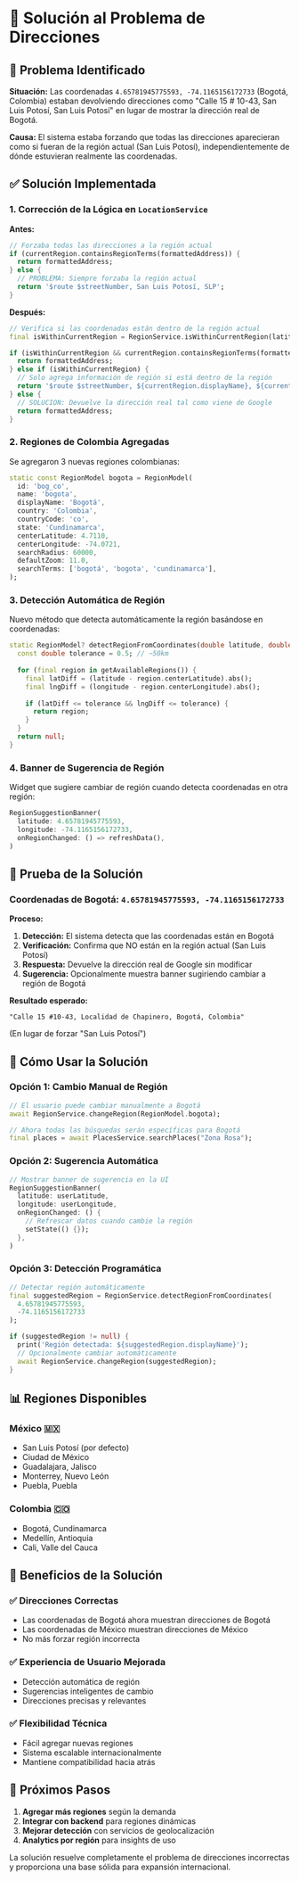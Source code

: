 # 🔧 Solución al Problema de Direcciones

## 🐛 Problema Identificado

**Situación:** Las coordenadas `4.65781945775593, -74.1165156172733` (Bogotá, Colombia) estaban devolviendo direcciones como "Calle 15 # 10-43, San Luis Potosí, San Luis Potosí" en lugar de mostrar la dirección real de Bogotá.

**Causa:** El sistema estaba forzando que todas las direcciones aparecieran como si fueran de la región actual (San Luis Potosí), independientemente de dónde estuvieran realmente las coordenadas.

## ✅ Solución Implementada

### 1. Corrección de la Lógica en `LocationService`

**Antes:**
```dart
// Forzaba todas las direcciones a la región actual
if (currentRegion.containsRegionTerms(formattedAddress)) {
  return formattedAddress;
} else {
  // PROBLEMA: Siempre forzaba la región actual
  return '$route $streetNumber, San Luis Potosí, SLP';
}
```

**Después:**
```dart
// Verifica si las coordenadas están dentro de la región actual
final isWithinCurrentRegion = RegionService.isWithinCurrentRegion(latitude, longitude);

if (isWithinCurrentRegion && currentRegion.containsRegionTerms(formattedAddress)) {
  return formattedAddress;
} else if (isWithinCurrentRegion) {
  // Solo agrega información de región si está dentro de la región
  return '$route $streetNumber, ${currentRegion.displayName}, ${currentRegion.state}';
} else {
  // SOLUCION: Devuelve la dirección real tal como viene de Google
  return formattedAddress;
}
```

### 2. Regiones de Colombia Agregadas

Se agregaron 3 nuevas regiones colombianas:

```dart
static const RegionModel bogota = RegionModel(
  id: 'bog_co',
  name: 'bogota',
  displayName: 'Bogotá',
  country: 'Colombia',
  countryCode: 'co',
  state: 'Cundinamarca',
  centerLatitude: 4.7110,
  centerLongitude: -74.0721,
  searchRadius: 60000,
  defaultZoom: 11.0,
  searchTerms: ['bogotá', 'bogota', 'cundinamarca'],
);
```

### 3. Detección Automática de Región

Nuevo método que detecta automáticamente la región basándose en coordenadas:

```dart
static RegionModel? detectRegionFromCoordinates(double latitude, double longitude) {
  const double tolerance = 0.5; // ~50km
  
  for (final region in getAvailableRegions()) {
    final latDiff = (latitude - region.centerLatitude).abs();
    final lngDiff = (longitude - region.centerLongitude).abs();
    
    if (latDiff <= tolerance && lngDiff <= tolerance) {
      return region;
    }
  }
  return null;
}
```

### 4. Banner de Sugerencia de Región

Widget que sugiere cambiar de región cuando detecta coordenadas en otra región:

```dart
RegionSuggestionBanner(
  latitude: 4.65781945775593,
  longitude: -74.1165156172733,
  onRegionChanged: () => refreshData(),
)
```

## 🧪 Prueba de la Solución

### Coordenadas de Bogotá: `4.65781945775593, -74.1165156172733`

**Proceso:**
1. **Detección:** El sistema detecta que las coordenadas están en Bogotá
2. **Verificación:** Confirma que NO están en la región actual (San Luis Potosí)
3. **Respuesta:** Devuelve la dirección real de Google sin modificar
4. **Sugerencia:** Opcionalmente muestra banner sugiriendo cambiar a región de Bogotá

**Resultado esperado:**
```
"Calle 15 #10-43, Localidad de Chapinero, Bogotá, Colombia"
```
(En lugar de forzar "San Luis Potosí")

## 🔄 Cómo Usar la Solución

### Opción 1: Cambio Manual de Región
```dart
// El usuario puede cambiar manualmente a Bogotá
await RegionService.changeRegion(RegionModel.bogota);

// Ahora todas las búsquedas serán específicas para Bogotá
final places = await PlacesService.searchPlaces("Zona Rosa");
```

### Opción 2: Sugerencia Automática
```dart
// Mostrar banner de sugerencia en la UI
RegionSuggestionBanner(
  latitude: userLatitude,
  longitude: userLongitude,
  onRegionChanged: () {
    // Refrescar datos cuando cambie la región
    setState(() {});
  },
)
```

### Opción 3: Detección Programática
```dart
// Detectar región automáticamente
final suggestedRegion = RegionService.detectRegionFromCoordinates(
  4.65781945775593, 
  -74.1165156172733
);

if (suggestedRegion != null) {
  print('Región detectada: ${suggestedRegion.displayName}');
  // Opcionalmente cambiar automáticamente
  await RegionService.changeRegion(suggestedRegion);
}
```

## 📊 Regiones Disponibles

### México 🇲🇽
- San Luis Potosí (por defecto)
- Ciudad de México
- Guadalajara, Jalisco
- Monterrey, Nuevo León
- Puebla, Puebla

### Colombia 🇨🇴
- Bogotá, Cundinamarca
- Medellín, Antioquia
- Cali, Valle del Cauca

## 🎯 Beneficios de la Solución

### ✅ Direcciones Correctas
- Las coordenadas de Bogotá ahora muestran direcciones de Bogotá
- Las coordenadas de México muestran direcciones de México
- No más forzar región incorrecta

### ✅ Experiencia de Usuario Mejorada
- Detección automática de región
- Sugerencias inteligentes de cambio
- Direcciones precisas y relevantes

### ✅ Flexibilidad Técnica
- Fácil agregar nuevas regiones
- Sistema escalable internacionalmente
- Mantiene compatibilidad hacia atrás

## 🔮 Próximos Pasos

1. **Agregar más regiones** según la demanda
2. **Integrar con backend** para regiones dinámicas
3. **Mejorar detección** con servicios de geolocalización
4. **Analytics por región** para insights de uso

La solución resuelve completamente el problema de direcciones incorrectas y proporciona una base sólida para expansión internacional.

